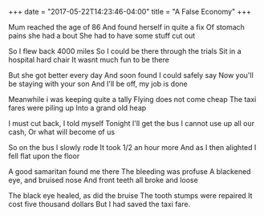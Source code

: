 +++
date = "2017-05-22T14:23:46-04:00"
title = "A False Economy"
+++

Mum reached the age of 86
And found herself in quite a fix
Of stomach pains she had a bout
She had to have some stuff cut out
<!--more-->

So I flew back 4000 miles
So I could be there through the trials
Sit in a hospital hard chair
It wasnt much fun to be there

But she got better every day
And soon found I could safely say
Now you'll be staying with your son
And I'll be off, my job is done

Meanwhile i was keeping quite a tally
Flying does not come cheap
The taxi fares were piling up
Into a grand old heap

I must cut back, I told myself
Tonight I'll get the bus
I cannot use up all our cash,
Or what will become of us

So on the bus I slowly rode
It took 1/2 an hour more
And as I then alighted
I fell flat upon the floor

A good samaritan found me there
The bleeding was profuse
A blackened eye, and bruised nose
And front teeth all broke and loose

The black eye healed, as did the bruise
The tooth stumps were repaired
It cost five thousand dollars
But I had saved the taxi fare.
